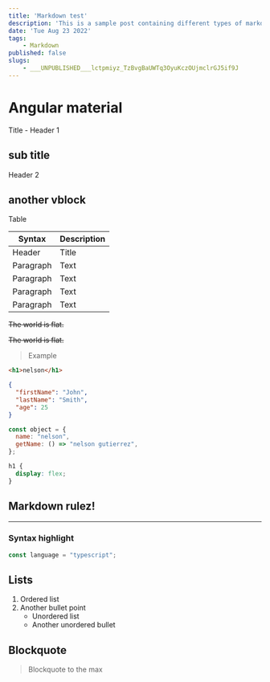 ```yaml
---
title: 'Markdown test'
description: 'This is a sample post containing different types of markdown content to test'
date: 'Tue Aug 23 2022'
tags:
    - Markdown
published: false
slugs:
    - ___UNPUBLISHED___lctpmiyz_TzBvgBaUWTq3OyuKczOUjmclrGJ5if9J
---
```


# Angular material

Title - Header 1

## sub title

Header 2

## another vblock

Table

| Syntax    | Description |
| --------- | ----------- |
| Header    | Title       |
| Paragraph | Text        |
| Paragraph | Text        |
| Paragraph | Text        |
| Paragraph | Text        |

~~The world is flat.~~

~~The world is flat.~~

> Example

```html
<h1>nelson</h1>
```

```json
{
  "firstName": "John",
  "lastName": "Smith",
  "age": 25
}
```

```javascript
const object = {
  name: "nelson",
  getName: () => "nelson gutierrez",
};
```

```css
h1 {
  display: flex;
}
```

## Markdown **rulez**!

---

### Syntax highlight

```typescript
const language = "typescript";
```

## Lists

1. Ordered list
2. Another bullet point
   - Unordered list
   - Another unordered bullet

## Blockquote

> Blockquote to the max
